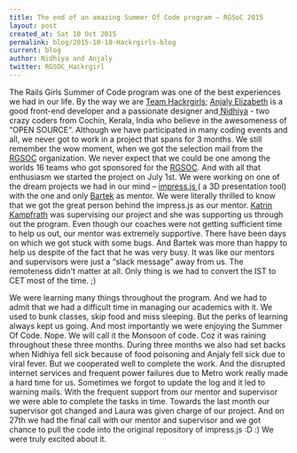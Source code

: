 ```yaml
---
title: The end of an amazing Summer Of Code program – RGSoC 2015
layout: post
created_at: Sat 10 Oct 2015
permalink: blog/2015-10-10-Hackrgirls-blog
current: blog
author: Nidhiya and Anjaly
twitter: RGSOC_Hackrgirl
---
```


The Rails Girls Summer of Code program was one of the best experiences we had in our life. By the way we are <a href="https://twitter.com/RGSOC_Hackrgirl">Team Hackrgirls</a>; <a href="https://www.linkedin.com/in/anjalysaju">Anjaly Elizabeth</a> is a good front-end developer and a passionate designer and<a href="https://about.me/nidhiya"> Nidhiya</a> - two crazy coders from Cochin, Kerala, India who believe in the awesomeness of “OPEN SOURCE“. Although we have participated in many coding events and all, we never got to work in a project that spans for 3 months. We still remember the wow moment, when we got the selection mail from the <a href="http://www.railsgirlssummerofcode.org/">RGSOC</a> organization. We never expect that we could be one among the worlds 16 teams who got sponsored for the <a href="http://www.railsgirlssummerofcode.org/">RGSOC</a>.  And with all that enthusiasm we started the project on July 1st.  We were working on one of the dream projects we had in our mind – <a href="https://github.com/impress/impress.js">  impress.js </a>( a 3D presentation tool) with the one and only <a href="https://teams.railsgirlssummerofcode.org/users/148">Bartek</a> as mentor. We were literally thrilled to know that we got the great person behind the impress.js as our mentor. <a href="https://teams.railsgirlssummerofcode.org/users/17">Katrin Kampfrath</a> was supervising our project and she was supporting us through out the program. Even though our coaches were not getting sufficient time to help us out, our mentor was extremely supportive. There have been days on which we got stuck with some bugs. And Bartek was more than happy to help us despite of the fact that he was very busy. It was like our mentors and supervisors were just a “slack message” away from us. The remoteness didn't matter at all. Only thing is we had to convert the IST to CET most of the time. ;)

We were learning many things throughout the program. And we had to admit that we had a difficult time in managing our academics with it. We used to bunk classes, skip food and miss sleeping. But the perks of learning always kept us going. And most importantly we were enjoying the Summer Of Code. Nope. We will call it the Monsoon of code. Coz it was raining throughout these three months. During three months we also had set backs when Nidhiya fell sick because of food poisoning and Anjaly fell sick due to viral fever. But we cooperated well to complete the work. And the disrupted internet services and frequent power failures due to Metro work really made a hard time for us. Sometimes we forgot to update the log and it led to warning mails. With the frequent support from our mentor and supervisor we were able to complete the tasks in time. Towards the last month our supervisor got changed and Laura was given charge of our project. And on 27th we had the final call with our mentor and supervisor and we got chance to pull the code into the original repository of impress.js :D :) We were truly excited about it. 
